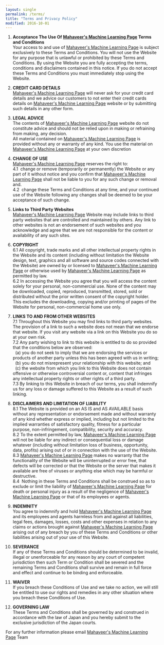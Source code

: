 ```yaml
---
layout: single
permalink: /terms/
title: "Terms and Privacy Policy"
modified: 2016-10-01
---
```


1. **Acceptance The Use Of [Mahaveer's Machine Learning Page](https://mahaveer0suthar.github.io/) Terms and Conditions**   
Your  access  to  and  use  of  [Mahaveer's Machine Learning Page](https://mahaveer0suthar.github.io/) is  subject exclusively to these Terms and Conditions. You will not use the Website for any purpose that is unlawful or prohibited by these Terms and Conditions. By using  the  Website  you  are  fully  accepting  the  terms,  conditions  and disclaimers contained in this notice. If you do not accept these Terms and Conditions you must immediately stop using the Website.

2. **CREDIT CARD DETAILS**  
[Mahaveer's Machine Learning Page](https://mahaveer0suthar.github.io/) will never ask for your credit card details and we advice our customers to not enter their credit cards details on [Mahaveer's Machine Learning Page](https://mahaveer0suthar.github.io/) website or by submitting such details in any other form.

3. **LEGAL ADVICE**  
The contents of [Mahaveer's Machine Learning Page](https://mahaveer0suthar.github.io/) website do not constitute advice and should not be relied upon in making or refraining from making, any decision.   
All material contained on [Mahaveer's Machine Learning Page](https://mahaveer0suthar.github.io/) is provided without any or warranty of any kind. You use the material on [Mahaveer's Machine Learning Page](https://mahaveer0suthar.github.io/) at your own discretion

4. **CHANGE OF USE**  
[Mahaveer's Machine Learning Page](https://mahaveer0suthar.github.io/) reserves the right to:   
4.1 &nbsp;change or remove (temporarily or permanently) the Website or any part of it without notice and you confirm that [Mahaveer's Machine Learning Page](https://mahaveer0suthar.github.io/) shall not be liable to you for any such change or removal and.   
4.2 &nbsp;change these Terms and Conditions at any time, and your continued use of the Website following any changes shall be deemed to be your acceptance of such change.

5. **Links to Third Party Websites**  
[Mahaveer's Machine Learning Page](https://mahaveer0suthar.github.io/) Website may include links to third party websites that are controlled and maintained by others. Any link to other websites is not an endorsement of such websites and you acknowledge and agree that we are not responsible for the content or availability of any such sites.

6. **COPYRIGHT**  
6.1 All  copyright,  trade  marks  and  all  other  intellectual  property  rights  in  the Website and its content (including without limitation the Website design, text, graphics and all software and source codes connected with the Website) are owned by or   licensed to [Mahaveer's Machine Learning Page](https://mahaveer0suthar.github.io/) or otherwise used by [Mahaveer's Machine Learning Page](https://mahaveer0suthar.github.io/) as permitted by law.   
6.2 In accessing the Website you agree that you will access the content solely for your personal, non-commercial use. None of the content may be downloaded, copied, reproduced, transmitted, stored, sold or distributed without the prior written consent of the copyright holder. This excludes the downloading, copying and/or printing of pages of the Website for personal, non-commercial home use only.

7. **LINKS TO AND FROM OTHER WEBSITES**  
7.1 Throughout this Website you may find links to third party websites. The provision of a link to such a website does not mean that we endorse that website. If you visit any website via a link on this Website you do so at your own risk.   
7.2 Any party wishing to link to this website is entitled to do so provided that the conditions below are observed:   
  &nbsp;&nbsp;(a) you do not seek to imply that we are endorsing the services or products of another party unless this has been agreed with us in writing;   
  &nbsp;&nbsp;(b) you do not misrepresent your relationship with this website; and   
  &nbsp;&nbsp;(c) the website from which you link to this Website does not contain offensive or otherwise  controversial content or, content that infringes any intellectual property rights or other rights of a third party.   
7.3 By linking to this Website in breach of our terms, you shall indemnify us for any loss or damage suffered to this Website as a result of such linking.

8. **DISCLAIMERS AND LIMITATION OF LIABILITY**  
8.1 The Website is provided on an AS IS and AS AVAILABLE basis without any representation or endorsement made and without warranty of any kind whether express or implied, including but not limited to the implied warranties of satisfactory quality, fitness for a particular purpose, non-infringement, compatibility, security and accuracy.   
8.2 To the extent permitted by law, [Mahaveer's Machine Learning Page](https://mahaveer0suthar.github.io/) will not be liable for any indirect or consequential loss or damage whatever (including without limitation loss of business, opportunity, data, profits) arising out of or in connection with the use of the Website.   
8.3 [Mahaveer's Machine Learning Page](https://mahaveer0suthar.github.io/) makes no warranty that the functionality of the Website will be uninterrupted or error free, that defects will be corrected or that the Website or the server that makes it available are free of viruses or anything else which may be harmful or destructive.   
8.4 &nbsp;Nothing in these Terms and Conditions shall be construed so as to exclude or limit the liability of [Mahaveer's Machine Learning Page](https://mahaveer0suthar.github.io/) for death or personal injury as a result of the negligence of [Mahaveer's Machine Learning Page](https://mahaveer0suthar.github.io/) or that of its employees or agents.

9. **INDEMNITY**  
You agree to indemnify and hold [Mahaveer's Machine Learning Page](https://mahaveer0suthar.github.io/) and its employees and agents harmless from and against all liabilities, legal fees, damages, losses, costs and other expenses in relation to any claims or actions brought against [Mahaveer's Machine Learning Page](https://mahaveer0suthar.github.io/) arising out of any breach by you of these Terms and Conditions or other liabilities arising out of your use of this Website.

10. **SEVERANCE**  
If any of these Terms and Conditions should be determined to be invalid, illegal or unenforceable for any reason by any court of competent jurisdiction then such Term or Condition shall be severed and the remaining Terms and Conditions shall survive and remain in full force and effect and continue to be binding and enforceable.

11. **WAIVER**  
If you breach these Conditions of Use and we take no action, we will still be entitled to use our rights and remedies in any other situation where you breach these Conditions of Use.

12. **GOVERNING LAW**  
These Terms and Conditions shall be governed by and construed in accordance with the law of Japan and you hereby submit to the exclusive jurisdiction of the Japan courts.

For any further information please email [Mahaveer's Machine Learning Page](mailto:ahzhong11491@gmail.com) Team
